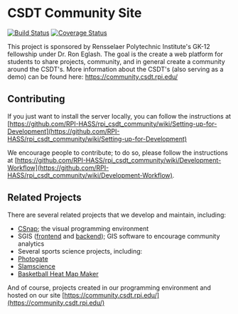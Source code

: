 # CSDT Community Site

[![Build Status](https://travis-ci.org/RPI-HASS/rpi_csdt_community.svg?branch=master)](https://travis-ci.org/RPI-HASS/rpi_csdt_community) [![Coverage Status](https://coveralls.io/repos/github/RPI-HASS/rpi_csdt_community/badge.svg?branch=master)](https://coveralls.io/github/RPI-HASS/rpi_csdt_community?branch=master)

This project is sponsored by Rensselaer Polytechnic Institute's GK-12 fellowship under Dr. Ron Eglash. The goal is the create a web platform for students to share projects, community, and in general create a community around the CSDT's. More information about the CSDT's (also serving as a demo) can be found here: https://community.csdt.rpi.edu/

## Contributing

If you just want to install the server locally, you can follow the instructions at [https://github.com/RPI-HASS/rpi_csdt_community/wiki/Setting-up-for-Development](https://github.com/RPI-HASS/rpi_csdt_community/wiki/Setting-up-for-Development)

We encourage people to contribute; to do so, please follow the instructions at [https://github.com/RPI-HASS/rpi_csdt_community/wiki/Development-Workflow](https://github.com/RPI-HASS/rpi_csdt_community/wiki/Development-Workflow).


## Related Projects

There are several related projects that we develop and maintain, including:

- [CSnap](https://github.com/RPI-HASS/CSnap); the visual programming environment
- SGIS ([frontend](https://github.com/RPI-HASS/SGIS-frontend) and [backend](https://github.com/RPI-HASS/SGIS-backend)); GIS software to encourage community analytics
- Several sports science projects, including:
 - [Photogate](https://github.com/RPI-HASS/photogate)
 - [Slamscience](https://github.com/RPI-HASS/slamscience)
 - [Basketball Heat Map Maker](https://github.com/RPI-HASS/Open-Source-Basketball-Heat-Map-Maker)

And of course, projects created in our programming environment and hosted on our site [https://community.csdt.rpi.edu/](https://community.csdt.rpi.edu/)
